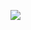 ![](https://bat.bing.com/action/0?ti=56018282&Ver=2&mid=abe72252-1070-4bbc-a490-67c395a71c70&sid=201ffde0635411ee902411d77b750559&vid=20202bf0635411ee9ac03f2e618b0b9f&vids=0&msclkid=N&pi=0&lg=en-US&sw=800&sh=600&sc=24&nwd=1&tl=Shortform%20%7C%2012%20Rules%20for%20Life&p=https%3A%2F%2Fwww.shortform.com%2Fapp%2Fbook%2F12-rules-for-life%2Fexercise-have-friends-who-want-you-to-succeed&r=&lt=406&evt=pageLoad&sv=1&rn=29288)
